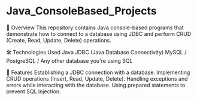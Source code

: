 # Java_ConsoleBased_Projects

📌 Overview
This repository contains Java console-based programs that demonstrate how to connect to a database using JDBC and perform CRUD (Create, Read, Update, Delete) operations.

🛠 Technologies Used
Java
JDBC (Java Database Connectivity)
MySQL / PostgreSQL / Any other database you're using
SQL

📂 Features
Establishing a JDBC connection with a database.
Implementing CRUD operations (Insert, Read, Update, Delete).
Handling exceptions and errors while interacting with the database.
Using prepared statements to prevent SQL injection.
